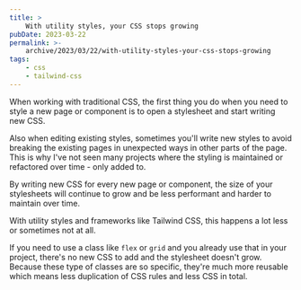 ```yaml
---
title: >
    With utility styles, your CSS stops growing
pubDate: 2023-03-22
permalink: >-
    archive/2023/03/22/with-utility-styles-your-css-stops-growing
tags:
    - css
    - tailwind-css
---
```


When working with traditional CSS, the first thing you do when you need to style a new page or component is to open a stylesheet and start writing new CSS.

Also when editing existing styles, sometimes you'll write new styles to avoid breaking the existing pages in unexpected ways in other parts of the page. This is why I've not seen many projects where the styling is maintained or refactored over time - only added to.

By writing new CSS for every new page or component, the size of your stylesheets will continue to grow and be less performant and harder to maintain over time.

With utility styles and frameworks like Tailwind CSS, this happens a lot less or sometimes not at all.

If you need to use a class like `flex` or `grid` and you already use that in your project, there's no new CSS to add and the stylesheet doesn't grow. Because these type of classes are so specific, they're much more reusable which means less duplication of CSS rules and less CSS in total.
